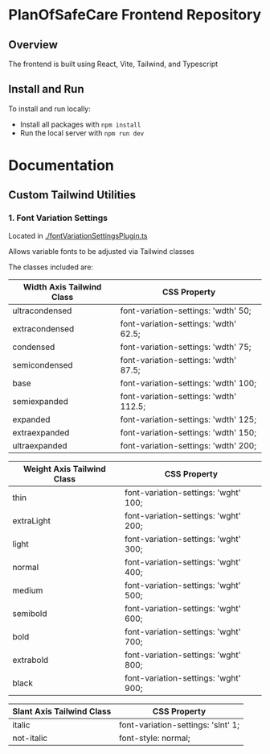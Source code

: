 # PlanOfSafeCare Frontend Repository

## Overview

The frontend is built using React, Vite, Tailwind, and Typescript

## Install and Run

To install and run locally:

- Install all packages with `npm install`
- Run the local server with `npm run dev`

# Documentation

## Custom Tailwind Utilities

### 1. Font Variation Settings

Located in [./fontVariationSettingsPlugin.ts](./fontVariationSettingsPlugin.ts)

Allows variable fonts to be adjusted via Tailwind classes

The classes included are:

| Width Axis Tailwind Class | CSS Property                           |
| ------------------------- | -------------------------------------- |
| ultracondensed            | font-variation-settings: 'wdth' 50;    |
| extracondensed            | font-variation-settings: 'wdth' 62.5;  |
| condensed                 | font-variation-settings: 'wdth' 75;    |
| semicondensed             | font-variation-settings: 'wdth' 87.5;  |
| base                      | font-variation-settings: 'wdth' 100;   |
| semiexpanded              | font-variation-settings: 'wdth' 112.5; |
| expanded                  | font-variation-settings: 'wdth' 125;   |
| extraexpanded             | font-variation-settings: 'wdth' 150;   |
| ultraexpanded             | font-variation-settings: 'wdth' 200;   |

| Weight Axis Tailwind Class | CSS Property                         |
| -------------------------- | ------------------------------------ |
| thin                       | font-variation-settings: 'wght' 100; |
| extraLight                 | font-variation-settings: 'wght' 200; |
| light                      | font-variation-settings: 'wght' 300; |
| normal                     | font-variation-settings: 'wght' 400; |
| medium                     | font-variation-settings: 'wght' 500; |
| semibold                   | font-variation-settings: 'wght' 600; |
| bold                       | font-variation-settings: 'wght' 700; |
| extrabold                  | font-variation-settings: 'wght' 800; |
| black                      | font-variation-settings: 'wght' 900; |

| Slant Axis Tailwind Class | CSS Property                       |
| ------------------------- | ---------------------------------- |
| italic                    | font-variation-settings: 'slnt' 1; |
| not-italic                | font-style: normal;                |
